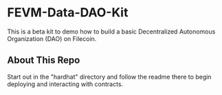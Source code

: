 # FEVM-Data-DAO-Kit

This is a beta kit to demo how to build a basic Decentralized Autonomous Organization (DAO) on Filecoin.

## About This Repo

Start out in the "hardhat" directory and follow the readme there to begin deploying and interacting with contracts.




